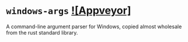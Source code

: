 # `windows-args` [![Appveyor]](https://ci.appveyor.com/api/projects/status/github/ExpHP/windows-args)

A command-line argument parser for Windows, copied almost wholesale from the rust standard library.

